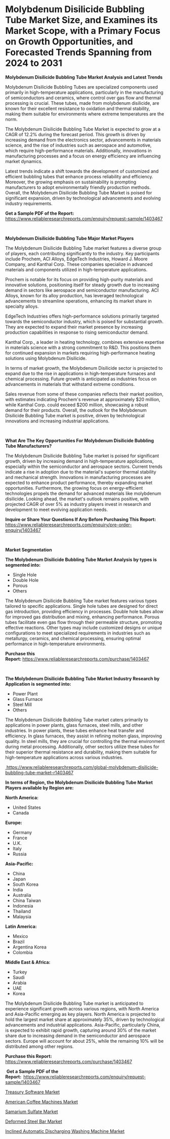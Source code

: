 <p><h1>Molybdenum Disilicide Bubbling Tube Market Size, and Examines its Market Scope, with a Primary Focus on Growth Opportunities, and Forecasted Trends Spanning from 2024 to 2031</h1></p><p><strong>Molybdenum Disilicide Bubbling Tube Market Analysis and Latest Trends</strong></p>
<p><p>Molybdenum Disilicide Bubbling Tubes are specialized components used primarily in high-temperature applications, particularly in the manufacturing of semiconductors and ceramics, where control over gas flow and thermal processing is crucial. These tubes, made from molybdenum disilicide, are known for their excellent resistance to oxidation and thermal stability, making them suitable for environments where extreme temperatures are the norm.</p><p>The Molybdenum Disilicide Bubbling Tube Market is expected to grow at a CAGR of 12.2% during the forecast period. This growth is driven by increasing demand from the electronics sector, advancements in materials science, and the rise of industries such as aerospace and automotive, which require high-performance materials. Additionally, innovations in manufacturing processes and a focus on energy efficiency are influencing market dynamics. </p><p>Latest trends indicate a shift towards the development of customized and efficient bubbling tubes that enhance process reliability and efficiency. Moreover, the growing emphasis on sustainability is prompting manufacturers to adopt environmentally friendly production methods. Overall, the Molybdenum Disilicide Bubbling Tube Market is poised for significant expansion, driven by technological advancements and evolving industry requirements.</p></p>
<p><strong>Get a Sample PDF of the Report:&nbsp;</strong> <a href="https://www.reliableresearchreports.com/enquiry/request-sample/1403467?utm_campaign=16&utm_medium=2&utm_source=Github&utm_content=ia&utm_term=23102024&utm_id=molybdenum-disilicide-bubbling-tube">https://www.reliableresearchreports.com/enquiry/request-sample/1403467</a></p>
<p>&nbsp;</p>
<p><strong>Molybdenum Disilicide Bubbling Tube Major Market Players</strong></p>
<p><p>The Molybdenum Disilicide Bubbling Tube market features a diverse group of players, each contributing significantly to the industry. Key participants include Prochem, ACI Alloys, EdgeTech Industries, Howard J. Moore Company, and Kanthal Corp. These companies specialize in advanced materials and components utilized in high-temperature applications.</p><p>Prochem is notable for its focus on providing high-purity materials and innovative solutions, positioning itself for steady growth due to increasing demand in sectors like aerospace and semiconductor manufacturing. ACI Alloys, known for its alloy production, has leveraged technological advancements to streamline operations, enhancing its market share in specialty alloys.</p><p>EdgeTech Industries offers high-performance solutions primarily targeted towards the semiconductor industry, which is poised for substantial growth. They are expected to expand their market presence by increasing production capabilities in response to rising semiconductor demand.</p><p>Kanthal Corp., a leader in heating technology, combines extensive expertise in materials science with a strong commitment to R&D. This positions them for continued expansion in markets requiring high-performance heating solutions using Molybdenum Disilicide.</p><p>In terms of market growth, the Molybdenum Disilicide sector is projected to expand due to the rise in applications in high-temperature furnaces and chemical processing. Future growth is anticipated as industries focus on advancements in materials that withstand extreme conditions.</p><p>Sales revenue from some of these companies reflects their market position, with estimates indicating Prochem's revenue at approximately $20 million, while Kanthal Corp. could exceed $200 million, showcasing a robust demand for their products. Overall, the outlook for the Molybdenum Disilicide Bubbling Tube market is positive, driven by technological innovations and increasing industrial applications.</p></p>
<p>&nbsp;</p>
<p><strong>What Are The Key Opportunities For Molybdenum Disilicide Bubbling Tube Manufacturers?</strong></p>
<p><p>The Molybdenum Disilicide Bubbling Tube market is poised for significant growth, driven by increasing demand in high-temperature applications, especially within the semiconductor and aerospace sectors. Current trends indicate a rise in adoption due to the material's superior thermal stability and mechanical strength. Innovations in manufacturing processes are expected to enhance product performance, thereby expanding market opportunities. Furthermore, the growing focus on energy-efficient technologies propels the demand for advanced materials like molybdenum disilicide. Looking ahead, the market's outlook remains positive, with projected CAGR of over 5% as industry players invest in research and development to meet evolving application needs.</p></p>
<p><strong>Inquire or Share Your Questions If Any Before Purchasing This Report:</strong> <a href="https://www.reliableresearchreports.com/enquiry/pre-order-enquiry/1403467?utm_campaign=16&utm_medium=2&utm_source=Github&utm_content=ia&utm_term=23102024&utm_id=molybdenum-disilicide-bubbling-tube">https://www.reliableresearchreports.com/enquiry/pre-order-enquiry/1403467</a></p>
<p>&nbsp;</p>
<p><strong>Market Segmentation</strong></p>
<p><strong>The Molybdenum Disilicide Bubbling Tube Market Analysis by types is segmented into:</strong></p>
<p><ul><li>Single Hole</li><li>Double Hole</li><li>Porous</li><li>Others</li></ul></p>
<p><p>The Molybdenum Disilicide Bubbling Tube market features various types tailored to specific applications. Single hole tubes are designed for direct gas introduction, providing efficiency in processes. Double hole tubes allow for improved gas distribution and mixing, enhancing performance. Porous tubes facilitate even gas flow through their permeable structure, promoting effective reactions. Other types may include customized designs or unique configurations to meet specialized requirements in industries such as metallurgy, ceramics, and chemical processing, ensuring optimal performance in high-temperature environments.</p></p>
<p><strong>Purchase this Report:&nbsp;</strong><a href="https://www.reliableresearchreports.com/purchase/1403467?utm_campaign=16&utm_medium=2&utm_source=Github&utm_content=ia&utm_term=23102024&utm_id=molybdenum-disilicide-bubbling-tube">https://www.reliableresearchreports.com/purchase/1403467</a></p>
<p>&nbsp;</p>
<p><strong>The Molybdenum Disilicide Bubbling Tube Market Industry Research by Application is segmented into:</strong></p>
<p><ul><li>Power Plant</li><li>Glass Furnace</li><li>Steel Mill</li><li>Others</li></ul></p>
<p><p>The Molybdenum Disilicide Bubbling Tube market caters primarily to applications in power plants, glass furnaces, steel mills, and other industries. In power plants, these tubes enhance heat transfer and efficiency. In glass furnaces, they assist in refining molten glass, improving quality. In steel mills, they are crucial for controlling the thermal environment during metal processing. Additionally, other sectors utilize these tubes for their superior thermal resistance and durability, making them suitable for high-temperature applications across various industries.</p></p>
<p><a href="https://www.reliableresearchreports.com/global-molybdenum-disilicide-bubbling-tube-market-r1403467?utm_campaign=16&utm_medium=2&utm_source=Github&utm_content=ia&utm_term=23102024&utm_id=molybdenum-disilicide-bubbling-tube">&nbsp;https://www.reliableresearchreports.com/global-molybdenum-disilicide-bubbling-tube-market-r1403467</a></p>
<p><strong>In terms of Region, the Molybdenum Disilicide Bubbling Tube Market Players available by Region are:</strong></p>
<p>
    <p> <strong> North America: </strong>
        <ul>
            <li>United States</li>
            <li>Canada</li>
        </ul>
        </p> 
    <p> <strong> Europe: </strong>
        <ul>
            <li>Germany</li>
            <li>France</li>
            <li>U.K.</li>
            <li>Italy</li>
            <li>Russia</li>
        </ul>
        </p> 
    <p> <strong> Asia-Pacific: </strong>
        <ul>
            <li>China</li>
            <li>Japan</li>
            <li>South Korea</li>
            <li>India</li>
            <li>Australia</li>
            <li>China Taiwan</li>
            <li>Indonesia</li>
            <li>Thailand</li>
            <li>Malaysia</li>
        </ul>
        </p> 
    <p> <strong> Latin America: </strong>
        <ul>
            <li>Mexico</li>
            <li>Brazil</li>
            <li>Argentina Korea</li>
            <li>Colombia</li>
        </ul>
        </p> 
    <p> <strong> Middle East & Africa: </strong>
        <ul>
            <li>Turkey</li>
            <li>Saudi</li>
            <li>Arabia</li>
            <li>UAE</li>
            <li>Korea</li>
        </ul>
    </p>
    </p>
<p><p>The Molybdenum Disilicide Bubbling Tube market is anticipated to experience significant growth across various regions, with North America and Asia-Pacific emerging as key players. North America is projected to hold the largest market share at approximately 35%, driven by technological advancements and industrial applications. Asia-Pacific, particularly China, is expected to exhibit rapid growth, capturing around 30% of the market share due to increasing demand in the semiconductor and aerospace sectors. Europe will account for about 25%, while the remaining 10% will be distributed among other regions.</p></p>
<p><strong>Purchase this Report: </strong><a href="https://www.reliableresearchreports.com/purchase/1403467?utm_campaign=16&utm_medium=2&utm_source=Github&utm_content=ia&utm_term=23102024&utm_id=molybdenum-disilicide-bubbling-tube">https://www.reliableresearchreports.com/purchase/1403467</a></p>
<p>&nbsp;<strong>Get a Sample PDF of the Report:&nbsp;&nbsp;</strong><a href="https://www.reliableresearchreports.com/enquiry/request-sample/1403467?utm_campaign=16&utm_medium=2&utm_source=Github&utm_content=ia&utm_term=23102024&utm_id=molybdenum-disilicide-bubbling-tube">https://www.reliableresearchreports.com/enquiry/request-sample/1403467</a></p>
<p><strong></strong></p>
<p><p><a href="https://www.linkedin.com/pulse/global-treasury-software-market-analysis-key-trends-7cndc?utm_campaign=16&utm_medium=2&utm_source=Github&utm_content=ia&utm_term=23102024&utm_id=molybdenum-disilicide-bubbling-tube">Treasury Software Market</a></p><p><a href="https://issuu.com/reportprime-2/docs/american-coffee-machines-market-siz_5a3b91316a071d?utm_campaign=16&utm_medium=2&utm_source=Github&utm_content=ia&utm_term=23102024&utm_id=molybdenum-disilicide-bubbling-tube">American Coffee Machines Market</a></p><p><a href="https://medium.com/@delois3febartus/samarium-sulfate-industry-insights-report-analyzing-market-trends-applications-and-competitive-eae99dc0b0e8?utm_campaign=16&utm_medium=2&utm_source=Github&utm_content=ia&utm_term=23102024&utm_id=molybdenum-disilicide-bubbling-tube">Samarium Sulfate Market</a></p><p><a href="https://medium.com/@carinapavma/sustainability-trends-in-the-deformed-steel-bar-industry-market-implications-and-future-directions-d3be5b06be77?postPublishedType=repub&utm_campaign=16&utm_medium=2&utm_source=Github&utm_content=ia&utm_term=23102024&utm_id=molybdenum-disilicide-bubbling-tube">Deformed Steel Bar Market</a></p><p><a href="https://github.com/boringzqthorperec/Market-Research-Report-List-1/blob/main/inclined-automatic-discharging-washing-machine-market.md?utm_campaign=16&utm_medium=2&utm_source=Github&utm_content=ia&utm_term=23102024&utm_id=molybdenum-disilicide-bubbling-tube">Inclined Automatic Discharging Washing Machine Market</a></p></p>